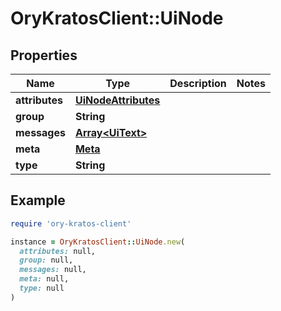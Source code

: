 # OryKratosClient::UiNode

## Properties

| Name | Type | Description | Notes |
| ---- | ---- | ----------- | ----- |
| **attributes** | [**UiNodeAttributes**](UiNodeAttributes.md) |  |  |
| **group** | **String** |  |  |
| **messages** | [**Array&lt;UiText&gt;**](UiText.md) |  |  |
| **meta** | [**Meta**](Meta.md) |  |  |
| **type** | **String** |  |  |

## Example

```ruby
require 'ory-kratos-client'

instance = OryKratosClient::UiNode.new(
  attributes: null,
  group: null,
  messages: null,
  meta: null,
  type: null
)
```

